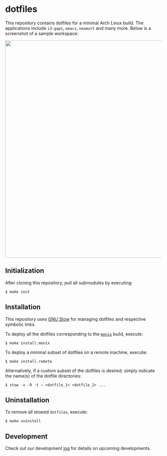 # dotfiles

This repository contains dotfiles for a minimal Arch Linux build. The applications include `i3-gaps`, `emacs`, `neomutt` and many more. Below is a screenshot of a sample workspace:

<p align="center">
<img src="screenshot.png" width="700">
</p>

## Initialization

After cloning this repository, pull all submodules by executing:

```
$ make init
```

## Installation

This repository uses [GNU Stow](https://www.gnu.org/software/stow/) for managing dotfiles and respective symbolic links.

To deploy all the dotfiles corresponding to the [`monix`](https://github.com/atreyasha/monix) build, execute:

```
$ make install.monix
```

To deploy a minimal subset of dotfiles on a remote machine, execute:

```
$ make install.remote
```

Alternatively, if a custom subset of the dotfiles is desired; simply indicate the name(s) of the dotfile directories:

```
$ stow -v -R -t ~ <dotfile_1> <dotfile_2> ...
```

## Uninstallation

To remove all stowed `dotfiles`, execute:

```
$ make uninstall
```

## Development

Check out our development [log](develop.md) for details on upcoming developments.

<!--  LocalWords:  dotfiles img src png dotfile
 -->
